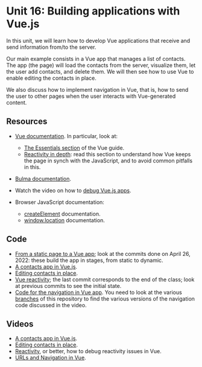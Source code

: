 # Unit 16: Building applications with Vue.js

In this unit, we will learn how to develop Vue applications that receive and send information from/to the server.  

Our main example consists in a Vue app that manages a list of contacts.  The app (the page) will load the contacts from the server, visualize them, let the user add contacts, and delete them.  We will then see how to use Vue to enable editing the contacts in place. 

We also discuss how to implement navigation in Vue, that is, how to send the user to other pages when the user interacts with Vue-generated content. 

## Resources

* [Vue documentation](https://vuejs.org/v2/guide/installation.html).  In particular, look at: 
    * [The Essentials section](https://vuejs.org/v2/guide/installation.html) of the Vue guide. 
    * [Reactivity in depth](https://vuejs.org/v2/guide/reactivity.html): read this section to understand how Vue keeps the page in synch with the JavaScript, and to avoid common pitfalls in this. 

* [Bulma documentation](https://bulma.io/documentation/overview/).

* Watch the video on how to [debug Vue.js apps](howto2.md).

* Browser JavaScript documentation: 
    * [createElement](https://developer.mozilla.org/en-US/docs/Web/API/Document/createElement) documentation. 
    * [window.location](https://developer.mozilla.org/en-US/docs/Web/API/Window/location) documentation.

## Code

* [From a static page to a Vue app](https://github.com/learn-py4web/simple_vue_example); look at the commits done on April 26, 2022: these build the app in stages, from static to dynamic.
* [A contacts app in Vue.js](https://github.com/learn-py4web/lecture_vue_contacts).
* [Editing contacts in place](https://github.com/learn-py4web/lecture_vue_contacts_edit_in_place).
* [Vue reactivity](https://github.com/learn-py4web/vue_reactivity); the last commit corresponds to the end of the class; look at previous commits to see the initial state. 
* [Code for the navigation in Vue app](https://github.com/learn-py4web/vue_navigation).  You need to look at the various [branches](https://github.com/learn-py4web/vue_navigation/branches) of this repository to find the various versions of the navigation code discussed in the video. 

## Videos

* [A contacts app in Vue.js](https://youtu.be/Qh3xUZWsqR4).
* [Editing contacts in place](https://youtu.be/gi7EDFLvXyA). 
* [Reactivity](https://youtu.be/4Rc_33ee9Yc), or better, how to debug reactivity issues in Vue. 
* [URLs and Navigation in Vue](https://youtu.be/AvqXmq3hwI4).